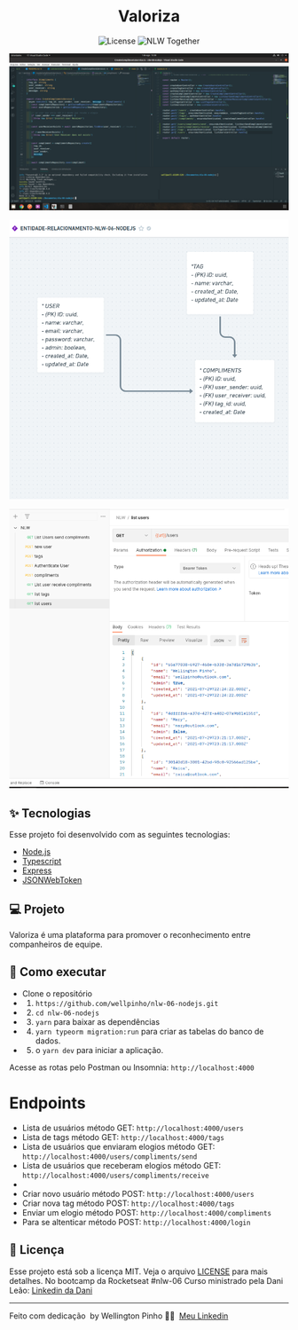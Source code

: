 <h1 align="center">Valoriza</h1>

<p align="center">
  <img alt="License" src="https://img.shields.io/static/v1?label=license&message=MIT&color=8257E5&labelColor=000000">

  <img src="https://img.shields.io/static/v1?label=NLW&message=Together&color=8257E5&labelColor=000000" alt="NLW Together" />
</p>

<p align="center">
  <img alt="Preview" src="./print/print-vscode.png">
</p>

<p align="center">
  <img alt="Preview" src="./print/entity.png">
</p>

<p align="center">
  <img alt="Preview" src="./print/postman.png">
</p>

## ✨ Tecnologias

Esse projeto foi desenvolvido com as seguintes tecnologias:

- [Node.js](https://nodejs.org/en/)
- [Typescript](https://www.typescriptlang.org/)
- [Express](https://expressjs.com/pt-br/)
- [JSONWebToken](https://github.com/auth0/node-jsonwebtoken#readme)

## 💻 Projeto

Valoriza é uma plataforma para promover o reconhecimento entre companheiros de equipe.

## 🚀 Como executar

- Clone o repositório
- 1. ```https://github.com/wellpinho/nlw-06-nodejs.git```
- 2. ```cd nlw-06-nodejs```
- 3. `yarn` para baixar as dependências
- 4. `yarn typeorm migration:run` para criar as tabelas do banco de dados.
- 5. o `yarn dev` para iniciar a aplicação.

Acesse as rotas pelo Postman ou Insomnia: `http://localhost:4000`

# Endpoints
- Lista de usuários método GET: ```http://localhost:4000/users```
- Lista de tags método GET: ```http://localhost:4000/tags```
- Lista de usuários que enviaram elogios método GET: ```http://localhost:4000/users/compliments/send```
- Lista de usuários que receberam elogios método GET: ```http://localhost:4000/users/compliments/receive```
- 
- Criar novo usuário método POST: ```http://localhost:4000/users```
- Criar nova tag método POST: ```http://localhost:4000/tags```
- Enviar um elogio método POST: ```http://localhost:4000/compliments```
- Para se altenticar método POST: ```http://localhost:4000/login```

## 📄 Licença

Esse projeto está sob a licença MIT. Veja o arquivo [LICENSE](LICENSE.md) para mais detalhes.
No bootcamp da Rocketseat #nlw-06
Curso ministrado pela Dani Leão: [Linkedin da Dani](https://www.linkedin.com/in/danieleleaoevangelista/)

---
Feito com dedicação &nbsp;by Wellington Pinho 👋🏻 &nbsp;[Meu Linkedin](https://www.linkedin.com/in/wellpinho/)
